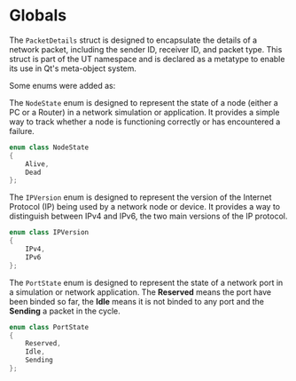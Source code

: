 # Globals

The `PacketDetails` struct is designed to encapsulate the details of a network packet, including the sender ID, receiver ID, and packet type. This struct is part of the UT namespace and is declared as a metatype to enable its use in Qt's meta-object system.

Some enums were added as:


The `NodeState` enum is designed to represent the state of a node (either a PC or a Router) in a network simulation or application. It provides a simple way to track whether a node is functioning correctly or has encountered a failure.
```cpp
enum class NodeState
{
    Alive,
    Dead
};
```

The `IPVersion` enum is designed to represent the version of the Internet Protocol (IP) being used by a network node or device. It provides a way to distinguish between IPv4 and IPv6, the two main versions of the IP protocol.
```cpp
enum class IPVersion
{
    IPv4,
    IPv6
};
```

The `PortState` enum is designed to represent the state of a network port in a simulation or network application. The **Reserved** means the port have been binded so far, the **Idle** means it is not binded to any port and the **Sending** a packet in the cycle.
```cpp
enum class PortState
{
    Reserved,
    Idle,
    Sending
};
```